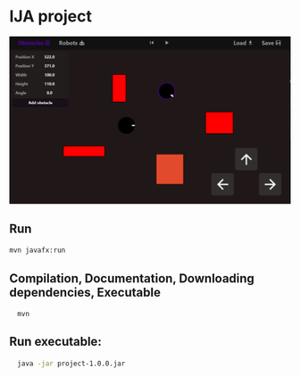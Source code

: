 # IJA project

![application prieview](docs/preview.png)

## Run

```bash
mvn javafx:run
```

## Compilation, Documentation, Downloading dependencies, Executable
```bash
  mvn 
```

## Run executable:
```bash
  java -jar project-1.0.0.jar
```
